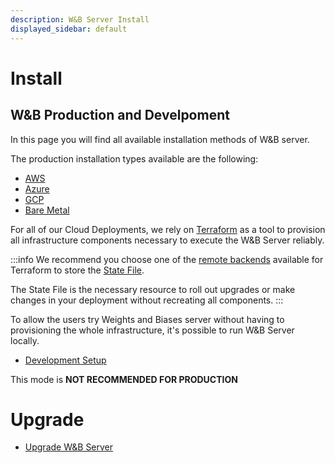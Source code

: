 ```yaml
---
description: W&B Server Install
displayed_sidebar: default
---
```


# Install

## W&B Production and Develpoment

In this page you will find all available installation methods of W&B server.

The production installation types available are the following:

- [AWS](./how-to-guides/aws-tf.md)
- [Azure](./how-to-guides/azure-tf.md)
- [GCP](./how-to-guides/gcp-tf.md)
- [Bare Metal](./how-to-guides/bare-metal.md)

For all of our Cloud Deployments, we rely on [Terraform](https://developer.hashicorp.com/terraform/intro) as a tool to provision all infrastructure components necessary to execute the W&B Server reliably.

:::info
We recommend you choose one of the [remote backends](https://developer.hashicorp.com/terraform/language/settings/backends/configuration) available for Terraform to store the [State File](https://developer.hashicorp.com/terraform/language/state).

The State File is the necessary resource to roll out upgrades or make changes in your deployment without recreating all components.
:::

To allow the users try Weights and Biases server without having to provisioning the whole infrastructure, it's possible to run W&B Server locally.

- [Development Setup](./how-to-guides/basic-setup.md)

This mode is **NOT RECOMMENDED FOR PRODUCTION**

# Upgrade

- [Upgrade W&B Server](./upgrade.md) 
